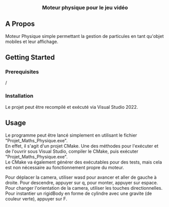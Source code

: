 <a name="readme-top"></a>

<h3 align="center">Moteur physique pour le jeu vidéo</h3>

<!-- ABOUT THE PROJECT -->
## A Propos

Moteur Physique simple permettant la gestion de particules en tant qu'objet mobiles et leur affichage.

<!-- GETTING STARTED -->
## Getting Started

### Prerequisites

/

### Installation

Le projet peut être recompilé et exécuté via Visual Studio 2022.

<!-- USAGE EXAMPLES -->
## Usage

Le programme peut être lancé simplement en utilisant le fichier "Projet_Maths_Physique.exe".   
En effet, il s'agit d'un projet CMake. Une des méthodes pour l'exécuter et de l'ouvrir sous Visual Studio, compiler le CMake, puis exécuter "Projet_Maths_Physique.exe".   
Le CMake va également générer des exécutables pour des tests, mais cela est non nécessaire au fonctionnement propre du moteur.

Pour déplacer la camera, utiliser wasd pour avancer et aller de gauche à droite. Pour descendre, appuyer sur q, pour monter, appuyer sur espace.
Pour changer l'orientation de la camera, utiliser les touches directionnelles.
Pour instantier un rigidBody en forme de cylindre avec une gravite (de couleur verte), appuyer sur F.
